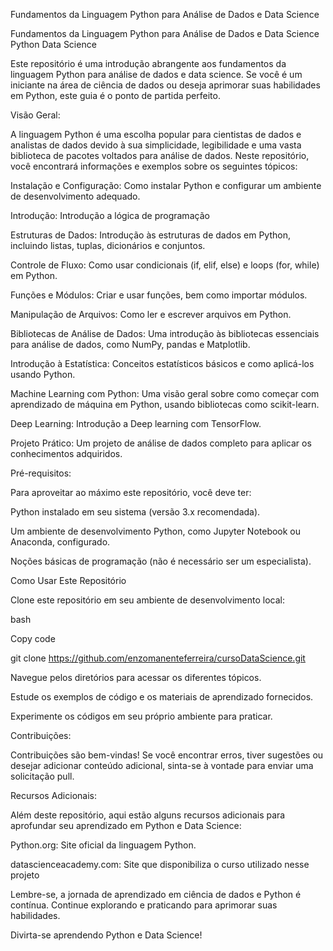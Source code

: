 Fundamentos da Linguagem Python para Análise de Dados e Data Science

Fundamentos da Linguagem Python para Análise de Dados e Data Science
Python Data Science

Este repositório é uma introdução abrangente aos fundamentos da linguagem Python para análise de dados e data science. Se você é um iniciante na área de ciência de dados ou deseja aprimorar suas habilidades em Python, este guia é o ponto de partida perfeito.

Visão Geral:

A linguagem Python é uma escolha popular para cientistas de dados e analistas de dados devido à sua simplicidade, legibilidade e uma vasta biblioteca de pacotes voltados para análise de dados. Neste repositório, você encontrará informações e exemplos sobre os seguintes tópicos:

Instalação e Configuração: Como instalar Python e configurar um ambiente de desenvolvimento adequado.

Introdução: Introdução a lógica de programação

Estruturas de Dados: Introdução às estruturas de dados em Python, incluindo listas, tuplas, dicionários e conjuntos.

Controle de Fluxo: Como usar condicionais (if, elif, else) e loops (for, while) em Python.

Funções e Módulos: Criar e usar funções, bem como importar módulos.

Manipulação de Arquivos: Como ler e escrever arquivos em Python.

Bibliotecas de Análise de Dados: Uma introdução às bibliotecas essenciais para análise de dados, como NumPy, pandas e Matplotlib.

Introdução à Estatística: Conceitos estatísticos básicos e como aplicá-los usando Python.

Machine Learning com Python: Uma visão geral sobre como começar com aprendizado de máquina em Python, usando bibliotecas como scikit-learn.

Deep Learning: Introdução a Deep learning com TensorFlow.

Projeto Prático: Um projeto de análise de dados completo para aplicar os conhecimentos adquiridos.

Pré-requisitos:

Para aproveitar ao máximo este repositório, você deve ter:

Python instalado em seu sistema (versão 3.x recomendada).

Um ambiente de desenvolvimento Python, como Jupyter Notebook ou Anaconda, configurado.

Noções básicas de programação (não é necessário ser um especialista).

Como Usar Este Repositório

Clone este repositório em seu ambiente de desenvolvimento local:

bash

Copy code

git clone https://github.com/enzomanenteferreira/cursoDataScience.git

Navegue pelos diretórios para acessar os diferentes tópicos.

Estude os exemplos de código e os materiais de aprendizado fornecidos.

Experimente os códigos em seu próprio ambiente para praticar.


Contribuições:

Contribuições são bem-vindas! Se você encontrar erros, tiver sugestões ou desejar adicionar conteúdo adicional, sinta-se à vontade para enviar uma solicitação pull.

Recursos Adicionais:

Além deste repositório, aqui estão alguns recursos adicionais para aprofundar seu aprendizado em Python e Data Science:

Python.org: Site oficial da linguagem Python.

datascienceacademy.com: Site que disponibiliza o curso utilizado nesse projeto

Lembre-se, a jornada de aprendizado em ciência de dados e Python é contínua. Continue explorando e praticando para aprimorar suas habilidades.

Divirta-se aprendendo Python e Data Science!



